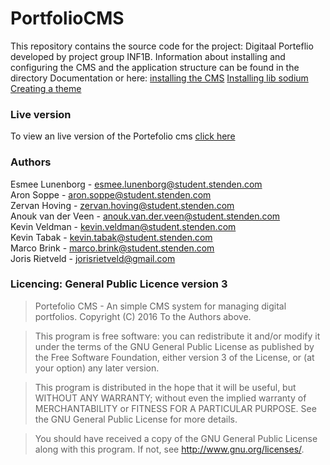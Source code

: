 # PortfolioCMS
This repository contains the source code for the project: Digitaal Porteflio developed by project group INF1B.
Information about installing and configuring the CMS and the application structure can be found in the directory
Documentation or here:
[installing the CMS](https://github.com/stenden-INF1B/PortfolioCMS/blob/master/documentation/InstallingTheCMS.md)
[Installing lib sodium](https://github.com/stenden-INF1B/PortfolioCMS/blob/master/documentation/InstallingLibSodium.md)
[Creating a theme](https://github.com/stenden-INF1B/PortfolioCMS/blob/master/documentation/CreatingATheme.md)

### Live version
To view an live version of the Portefolio cms [click here](http://146.185.141.142/PortfolioCMS/web/)

### Authors
Esmee Lunenborg - esmee.lunenborg@student.stenden.com<br>
Aron Soppe - aron.soppe@student.stenden.com<br>
Zervan Hoving - zervan.hoving@student.stenden.com<br>
Anouk van der Veen - anouk.van.der.veen@student.stenden.com<br>
Kevin Veldman - kevin.veldman@student.stenden.com<br>
Kevin Tabak - kevin.tabak@student.stenden.com<br>
Marco Brink - marco.brink@student.stenden.com<br>
Joris Rietveld - jorisrietveld@gmail.com<br>

### Licencing: General Public Licence version 3
> Portefolio CMS - An simple CMS system for managing digital portfolios.
> Copyright (C) 2016 To the Authors above. 

> This program is free software: you can redistribute it and/or modify
> it under the terms of the GNU General Public License as published by
> the Free Software Foundation, either version 3 of the License, or
> (at your option) any later version.

> This program is distributed in the hope that it will be useful,
> but WITHOUT ANY WARRANTY; without even the implied warranty of
> MERCHANTABILITY or FITNESS FOR A PARTICULAR PURPOSE.  See the
> GNU General Public License for more details.

> You should have received a copy of the GNU General Public License
> along with this program.  If not, see <http://www.gnu.org/licenses/>.
